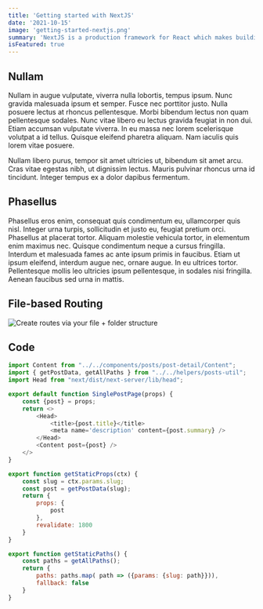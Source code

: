 ```yaml
---
title: 'Getting started with NextJS'
date: '2021-10-15'
image: 'getting-started-nextjs.png'
summary: 'NextJS is a production framework for React which makes building fullstack applications super easy, with React. It provides many features that developers just love, like file-name routing, built-in image optimization, SSR and many more.'
isFeatured: true
---
```


## Nullam

Nullam in augue vulputate, viverra nulla lobortis, tempus ipsum. Nunc gravida malesuada ipsum et semper. Fusce nec porttitor justo. Nulla posuere lectus at rhoncus pellentesque. Morbi bibendum lectus non quam pellentesque sodales. Nunc vitae libero eu lectus gravida feugiat in non dui. Etiam accumsan vulputate viverra. In eu massa nec lorem scelerisque volutpat a id tellus. Quisque eleifend pharetra aliquam. Nam iaculis quis lorem vitae posuere.

Nullam libero purus, tempor sit amet ultricies ut, bibendum sit amet arcu. Cras vitae egestas nibh, ut dignissim lectus. Mauris pulvinar rhoncus urna id tincidunt. Integer tempus ex a dolor dapibus fermentum. 

## Phasellus

Phasellus eros enim, consequat quis condimentum eu, ullamcorper quis nisl. Integer urna turpis, sollicitudin et justo eu, feugiat pretium orci. Phasellus at placerat tortor. Aliquam molestie vehicula tortor, in elementum enim maximus nec. Quisque condimentum neque a cursus fringilla. Interdum et malesuada fames ac ante ipsum primis in faucibus. Etiam ut ipsum eleifend, interdum augue nec, ornare augue. In eu ultrices tortor. Pellentesque mollis leo ultricies ipsum pellentesque, in sodales nisi fringilla. Aenean faucibus sed urna in mattis.

## File-based Routing

![Create routes via your file + folder structure](nextjs-file-based-routing.png)

## Code

```js
import Content from "../../components/posts/post-detail/Content";
import { getPostData, getAllPaths } from "../../helpers/posts-util";
import Head from "next/dist/next-server/lib/head";

export default function SinglePostPage(props) {
    const {post} = props;
    return <>
        <Head>
            <title>{post.title}</title>
            <meta name='description' content={post.summary} />
        </Head>
        <Content post={post} />
    </>
}

export function getStaticProps(ctx) {
    const slug = ctx.params.slug;
    const post = getPostData(slug);
    return {
        props: {
            post
        },
        revalidate: 1800
    }
}

export function getStaticPaths() {
    const paths = getAllPaths();
    return {
        paths: paths.map( path => ({params: {slug: path}})),
        fallback: false
    }
}
```